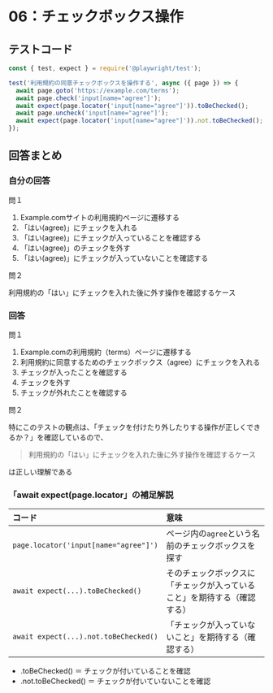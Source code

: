 # 06：チェックボックス操作

## テストコード

```js
const { test, expect } = require('@playwright/test');

test('利用規約の同意チェックボックスを操作する', async ({ page }) => {
  await page.goto('https://example.com/terms');
  await page.check('input[name="agree"]');
  await expect(page.locator('input[name="agree"]')).toBeChecked();
  await page.uncheck('input[name="agree"]');
  await expect(page.locator('input[name="agree"]')).not.toBeChecked();
});
```

## 回答まとめ

### 自分の回答

問１

1. Example.comサイトの利用規約ページに遷移する
2. 「はい(agree)」にチェックを入れる
3. 「はい(agree)」にチェックが入っていることを確認する
4. 「はい(agree)」のチェックを外す
5. 「はい(agree)」にチェックが入っていないことを確認する

問２

利用規約の「はい」にチェックを入れた後に外す操作を確認するケース

### 回答

問１

1. Example.comの利用規約（terms）ページに遷移する
2. 利用規約に同意するためのチェックボックス（agree）にチェックを入れる
3. チェックが入ったことを確認する
4. チェックを外す
5. チェックが外れたことを確認する

問２

特にこのテストの観点は、「チェックを付けたり外したりする操作が正しくできるか？」を確認しているので、
> 利用規約の「はい」にチェックを入れた後に外す操作を確認するケース

は正しい理解である

### 「await expect(page.locator」の補足解説

| コード                                   | 意味                                   |
| :------------------------------------ | :----------------------------------- |
| `page.locator('input[name="agree"]')` | ページ内の`agree`という名前のチェックボックスを探す        |
| `await expect(...).toBeChecked()`     | そのチェックボックスに「チェックが入っていること」を期待する（確認する） |
| `await expect(...).not.toBeChecked()` | 「チェックが入っていないこと」を期待する（確認する）           |

- .toBeChecked() ＝ チェックが付いていることを確認
- .not.toBeChecked() ＝ チェックが付いていないことを確認




